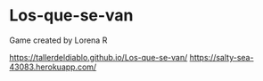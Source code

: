 # Los-que-se-van

Game created by Lorena R

https://tallerdeldiablo.github.io/Los-que-se-van/
https://salty-sea-43083.herokuapp.com/
